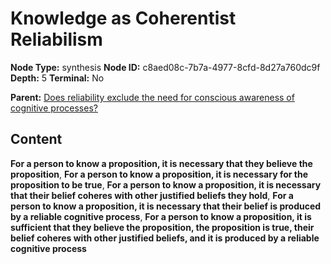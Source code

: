 # Knowledge as Coherentist Reliabilism

**Node Type:** synthesis
**Node ID:** c8aed08c-7b7a-4977-8cfd-8d27a760dc9f
**Depth:** 5
**Terminal:** No

**Parent:** [Does reliability exclude the need for conscious awareness of cognitive processes?](does-reliability-exclude-the-need-for-conscious-awareness-of-cognitive-processes-antithesis-0cb6099d-45b0-4111-b5ac-bff85a1c2690.md)

## Content

**For a person to know a proposition, it is necessary that they believe the proposition**, **For a person to know a proposition, it is necessary for the proposition to be true**, **For a person to know a proposition, it is necessary that their belief coheres with other justified beliefs they hold**, **For a person to know a proposition, it is necessary that their belief is produced by a reliable cognitive process**, **For a person to know a proposition, it is sufficient that they believe the proposition, the proposition is true, their belief coheres with other justified beliefs, and it is produced by a reliable cognitive process**
